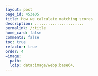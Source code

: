 ```yaml
---
layout: post
page_id: 453e05 
title: How we calculate matching scores
description: ......................
permalink: /:title
home_card: false
comments: false
toc: true
refactor: true
order: 4
=image:
  path:
  lqip: data:image/webp;base64,
---
```

